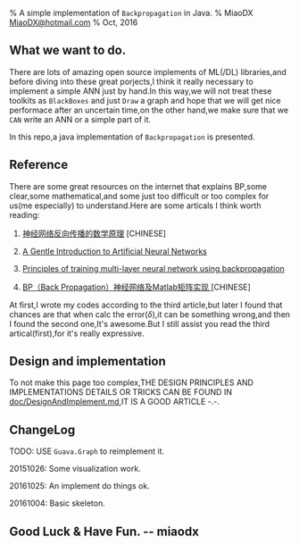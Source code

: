 % A simple implementation of `Backpropagation` in Java.
% MiaoDX MiaoDX@hotmail.com
% Oct, 2016
## What we want to do.

There are lots of amazing open source implements of ML(/DL) libraries,and before diving into these great porjects,I think it really necessary to implement a simple ANN just by hand.In this way,we will not treat these toolkits as `BlackBoxes` and just `Draw` a graph and hope that we will get nice performace after an uncertain time,on the other hand,we make sure that we `CAN` write an ANN or a simple part of it.

In this repo,a java implementation of `Backpropagation` is presented.

## Reference

There are some great resources on the internet that explains BP,some clear,some mathematical,and some just too difficult or too complex for us(me especially) to understand.Here are some articals I think worth reading:

1. [神经网络反向传播的数学原理](https://zhuanlan.zhihu.com/p/22473137) [CHINESE]

2. [A Gentle Introduction to Artificial Neural Networks](https://theclevermachine.wordpress.com/tag/backpropagation/)

3. [Principles of training multi-layer neural network using backpropagation](http://galaxy.agh.edu.pl/%7Evlsi/AI/backp_t_en/backprop.html)

4. [BP（Back Propagation）神经网络及Matlab矩阵实现 ](http://blog.csdn.net/wsywl/article/details/6364744) [CHINESE]

At first,I wrote my codes according to the third article,but later I found that chances are that when calc the error($\delta$),it can be something wrong,and then I found the second one,It's awesome.But I still assist you read the third artical(first),for it's really expressive.

## Design and implementation

To not make this page too complex,THE DESIGN PRINCIPLES AND IMPLEMENTATIONS DETAILS OR TRICKS CAN BE FOUND IN [doc/DesignAndImplement.md](DesignAndImplement.md),IT IS A GOOD ARTICLE -.-.

## ChangeLog

TODO: USE `Guava.Graph` to reimplement it.

20151026: Some visualization work.

20161025: An implement do things ok.

20161004: Basic skeleton.

## Good Luck & Have Fun. -- miaodx